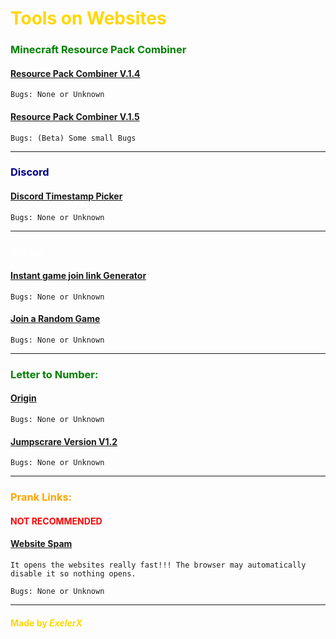 # <font color="gold">Tools on Websites</font>


### <font color="green">Minecraft Resource Pack Combiner</font>

#### [Resource Pack Combiner V.1.4](https://exelerx.github.io/Tools-on-Websites/Minecraft/Combiner/1.4/index.html)

`Bugs: None or Unknown`

#### [Resource Pack Combiner V.1.5](https://exelerx.github.io/Tools-on-Websites/Minecraft/Combiner/1.5/index.html)

`Bugs: (Beta) Some small Bugs`

---

### <font color="darkblue">Discord</font>

#### [Discord Timestamp Picker](https://exelerx.github.io/Tools-on-Websites/Discord/index.html)

`Bugs: None or Unknown`

---
### <font color="white">Roblox</font>

#### [Instant game join link Generator](https://exelerx.github.io/Tools-on-Websites/Roblox/Join%20Game%20Link/index.html)

`Bugs: None or Unknown`

#### [Join a Random Game](https://exelerx.github.io/Tools-on-Websites/Roblox/Randome%20Game/index.html) 

`Bugs: None or Unknown`

---
### <font color="green">Letter to Number:</font>


#### [Origin](https://exelerx.github.io/Tools-on-Websites/LettertoNumber/LettertoNumber.html)

`Bugs: None or Unknown`

#### [Jumpscrare Version V1.2](https://exelerx.github.io/Tools-on-Websites/LettertoNumber/Lettertonumber.html)

`Bugs: None or Unknown`

---

### <font color="orange">Prank Links:</font>

#### <font color="red">NOT RECOMMENDED</font>

#### [Website Spam](https://exelerx.github.io/Tools-on-Websites/Prank-Links/Window_Spam.html)

`It opens the websites really fast!!! The browser may automatically disable it so nothing opens.`

`Bugs: None or Unknown`



---

#### <font color="gold">Made by ___ExelerX___</font>
